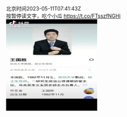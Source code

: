 北京时间2023-05-11T07:41:43Z<br>按暂停读文字，吃个小瓜 https://t.co/FTsszfNGHi<br><img src='/temp/2023/1656444436858167297_0.jpg' width='250' height='250'><br>